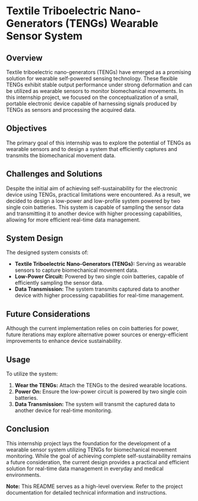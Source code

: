 # Textile Triboelectric Nano-Generators (TENGs) Wearable Sensor System

## Overview

Textile triboelectric nano-generators (TENGs) have emerged as a promising solution for wearable self-powered sensing technology. These flexible TENGs exhibit stable output performance under strong deformation and can be utilized as wearable sensors to monitor biomechanical movements. In this internship project, we focused on the conceptualization of a small, portable electronic device capable of harnessing signals produced by TENGs as sensors and processing the acquired data.

## Objectives

The primary goal of this internship was to explore the potential of TENGs as wearable sensors and to design a system that efficiently captures and transmits the biomechanical movement data.

## Challenges and Solutions

Despite the initial aim of achieving self-sustainability for the electronic device using TENGs, practical limitations were encountered. As a result, we decided to design a low-power and low-profile system powered by two single coin batteries. This system is capable of sampling the sensor data and transmitting it to another device with higher processing capabilities, allowing for more efficient real-time data management.

## System Design

The designed system consists of:
- **Textile Triboelectric Nano-Generators (TENGs):** Serving as wearable sensors to capture biomechanical movement data.
- **Low-Power Circuit:** Powered by two single coin batteries, capable of efficiently sampling the sensor data.
- **Data Transmission:** The system transmits captured data to another device with higher processing capabilities for real-time management.

## Future Considerations

Although the current implementation relies on coin batteries for power, future iterations may explore alternative power sources or energy-efficient improvements to enhance device sustainability.

## Usage

To utilize the system:
1. **Wear the TENGs:** Attach the TENGs to the desired wearable locations.
2. **Power On:** Ensure the low-power circuit is powered by two single coin batteries.
3. **Data Transmission:** The system will transmit the captured data to another device for real-time monitoring.

## Conclusion

This internship project lays the foundation for the development of a wearable sensor system utilizing TENGs for biomechanical movement monitoring. While the goal of achieving complete self-sustainability remains a future consideration, the current design provides a practical and efficient solution for real-time data management in everyday and medical environments.

**Note:** This README serves as a high-level overview. Refer to the project documentation for detailed technical information and instructions.
